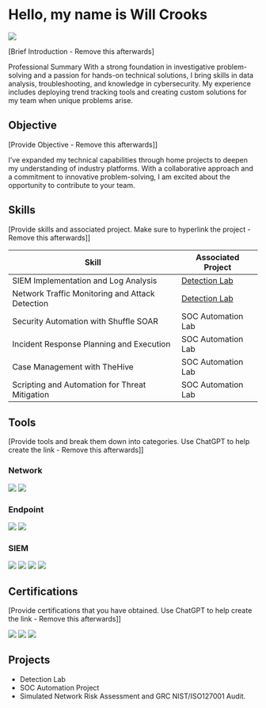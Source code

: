 # Hello, my name is Will Crooks
<a href="https://www.linkedin.com/in/will-crooks-96883184"><img src="https://img.shields.io/badge/-LinkedIn-0072b1?&style=for-the-badge&logo=linkedin&logoColor=white" /></a>

[Brief Introduction - Remove this afterwards]

Professional Summary
With a strong foundation in investigative problem-solving and a passion for hands-on technical solutions, I bring skills in data analysis, troubleshooting, and knowledge in cybersecurity. My experience includes deploying trend tracking tools and creating custom solutions for my team when unique problems arise.

## Objective
[Provide Objective - Remove this afterwards]]

I’ve expanded my technical capabilities through home projects to deepen my understanding of industry platforms. With a collaborative approach and a commitment to innovative problem-solving, I am excited about the opportunity to contribute to your team.

## Skills
[Provide skills and associated project. Make sure to hyperlink the project - Remove this afterwards]]

| Skill                                         | Associated Project         |
|-----------------------------------------------|----------------------------|
| SIEM Implementation and Log Analysis          | <a href="https://google.com">Detection Lab</a>|
| Network Traffic Monitoring and Attack Detection | <a href="https://google.com">Detection Lab</a>|
| Security Automation with Shuffle SOAR         | SOC Automation Lab|
| Incident Response Planning and Execution      | SOC Automation Lab|
| Case Management with TheHive                  | SOC Automation Lab|
| Scripting and Automation for Threat Mitigation | SOC Automation Lab|
</div>

## Tools
[Provide tools and break them down into categories. Use ChatGPT to help create the link - Remove this afterwards]]

### Network
<div>
    <img src="https://img.shields.io/badge/-Wireshark-1679A7?&style=for-the-badge&logo=Wireshark&logoColor=white" />
    <img src="https://img.shields.io/badge/-Azure-0089D6?style=for-the-badge&logo=Microsoft%20Azure&logoColor=white" />
</div>

### Endpoint
<div>
    <img src="https://img.shields.io/badge/-Microsoft_Defender_for_Endpoint-00A4EF?&style=for-the-badge&logo=Microsoft&logoColor=white" />
    <img src="https://img.shields.io/badge/-Snort-FF0000?style=for-the-badge&logo=Snort&logoColor=white" />
</div>

### SIEM
<div>
    <img src="https://img.shields.io/badge/-Microsoft_Sentinel-0078D4?&style=for-the-badge&logo=Microsoft&logoColor=white" />
    <img src="https://img.shields.io/badge/-Splunk-000000?&style=for-the-badge&logo=Splunk&logoColor=white" />
    <img src="https://img.shields.io/badge/-Elastic-005571?&style=for-the-badge&logo=Elastic&logoColor=white" />
    <img src="https://img.shields.io/badge/-Wazuh-1F4E79?style=for-the-badge&logo=Wazuh&logoColor=white" />

</div>

## Certifications
[Provide certifications that you have obtained. Use ChatGPT to help create the link - Remove this afterwards]]
<div>
    <img src="https://img.shields.io/badge/-Security%2B-FF0000?&style=for-the-badge&logo=CompTIA&logoColor=white" />
    <img src="https://img.shields.io/badge/-Google%20Cyber%20Security%20Professional-4285F4?style=for-the-badge&logo=Google&logoColor=white" />
    <img src="https://img.shields.io/badge/-Wilmington%20University%20Incident%20Investigation%20Response%20and%20Digital%20Forensics-005B8B?style=for-the-badge&logo=University&logoColor=white" />
    
</div>        

## Projects
- Detection Lab
- SOC Automation Project
- Simulated Network Risk Assessment and GRC NIST/ISO127001 Audit.
